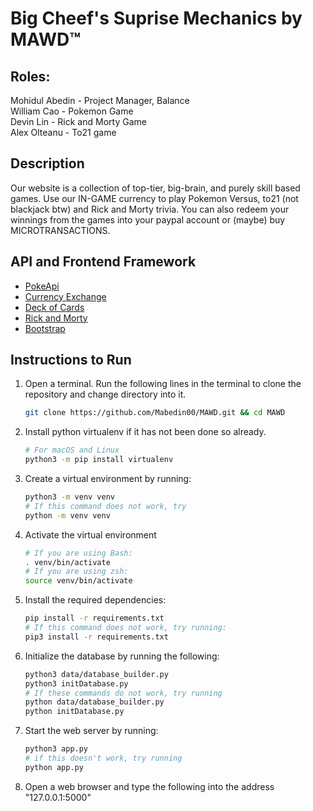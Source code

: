 # Big Cheef's Suprise Mechanics by MAWD™

## Roles:                                </br>
Mohidul Abedin - Project Manager, Balance </br>
William Cao - Pokemon Game </br>
Devin Lin - Rick and Morty Game </br>
Alex Olteanu - To21 game </br>

## Description
Our website is a collection of top-tier, big-brain, and purely skill based games. Use our IN-GAME currency to play Pokemon Versus, to21 (not blackjack btw) and Rick and Morty trivia. You can also redeem your winnings from the games into your paypal account or (maybe) buy MICROTRANSACTIONS. 

## API and Frontend Framework
  - [PokeApi](https://docs.google.com/document/d/1hMbL36d5qqFLfufHOqUMWwraWFudfJdekqp6urex0KU/edit)
  - [Currency Exchange](https://docs.google.com/document/d/1yTckLoGBHA-C37hhukXOc76Jh_770L7m3Moj-wMFeUU/edit)
  - [Deck of Cards](https://docs.google.com/document/d/1oCJhl-NoNNpekMLd4C4jBXhpL9xvm6ZrVIdfoqbq-Vc/edit#heading=h.cx298swl620u)
  - [Rick and Morty](https://docs.google.com/document/d/1oK0klhp__LHP9kxb3D70cbbI46i1mMnmDMI4y1XS3B4/edit)
  - [Bootstrap](https://getbootstrap.com/docs/4.3/getting-started/introduction/)

## Instructions to Run
1. Open a terminal. Run the following lines in the terminal to clone the repository and change directory into it.
    ```bash
    git clone https://github.com/Mabedin00/MAWD.git && cd MAWD
    ```
2. Install python virtualenv if it has not been done so already.  
    ```bash
    # For macOS and Linux
    python3 -m pip install virtualenv
3. Create a virtual environment by running:
    ```bash   
    python3 -m venv venv
    # If this command does not work, try
    python -m venv venv
    ```
4. Activate the virtual environment
    ```bash
    # If you are using Bash:
    . venv/bin/activate
    # If you are using zsh:
    source venv/bin/activate
    ```
5. Install the required dependencies:
    ```bash
    pip install -r requirements.txt
    # If this command does not work, try running:
    pip3 install -r requirements.txt
    ```
6. Initialize the database by running the following:
    ```bash
    python3 data/database_builder.py
    python3 initDatabase.py
    # If these commands do not work, try running
    python data/database_builder.py
    python initDatabase.py
    ```
7. Start the web server by running:
    ```bash
    python3 app.py
    # if this doesn't work, try running
    python app.py
    ```
8. Open a web browser and type the following into the address "127.0.0.1:5000"
